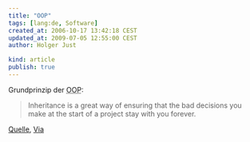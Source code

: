 ```yaml
---
title: "OOP"
tags: [lang:de, Software]
created_at: 2006-10-17 13:42:18 CEST
updated_at: 2009-07-05 12:55:00 CEST
author: Holger Just

kind: article
publish: true
---
```


Grundprinzip der <abbr title="Objektorientierten Programmierung">OOP</abbr>:

>Inheritance is a great way of ensuring that the bad decisions you make at the start of a project stay with you forever.

[Quelle](http://thedailywtf.com/forums/permalink/95273/95339/ShowThread.aspx#95339), [Via](http://o9y.net/archives/2006/10/10/inheritance/)
